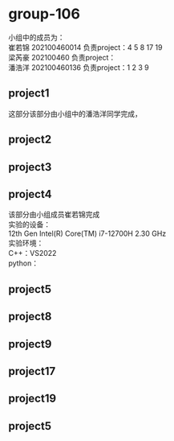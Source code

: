 # group-106  
小组中的成员为：  
崔若锦 202100460014 负责project：4 5 8 17 19  
梁芮豪 202100460 负责project：  
潘浩洋 202100460136 负责project：1 2 3 9  

## project1  
这部分该部分由小组中的潘浩洋同学完成，

## project2  
## project3  
## project4  
该部分由小组成员崔若锦完成  
实验的设备：  
12th Gen Intel(R) Core(TM) i7-12700H   2.30 GHz  
实验环境：  
C++：VS2022  
python：
## project5  
## project8  
## project9  
## project17  
## project19  
## project5  
